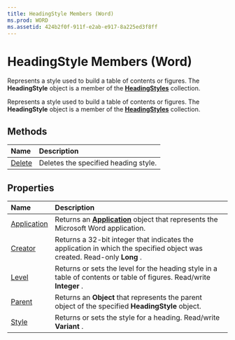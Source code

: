 ```yaml
---
title: HeadingStyle Members (Word)
ms.prod: WORD
ms.assetid: 424b2f0f-911f-e2ab-e917-8a225ed3f8ff
---
```



# HeadingStyle Members (Word)
Represents a style used to build a table of contents or figures. The  **HeadingStyle** object is a member of the **[HeadingStyles](headingstyles-object-word.md)** collection.

Represents a style used to build a table of contents or figures. The  **HeadingStyle** object is a member of the **[HeadingStyles](headingstyles-object-word.md)** collection.


## Methods



|**Name**|**Description**|
|:-----|:-----|
|[Delete](headingstyle-delete-method-word.md)|Deletes the specified heading style.|

## Properties



|**Name**|**Description**|
|:-----|:-----|
|[Application](headingstyle-application-property-word.md)|Returns an  **[Application](application-object-word.md)** object that represents the Microsoft Word application.|
|[Creator](headingstyle-creator-property-word.md)|Returns a 32-bit integer that indicates the application in which the specified object was created. Read-only  **Long** .|
|[Level](headingstyle-level-property-word.md)|Returns or sets the level for the heading style in a table of contents or table of figures. Read/write  **Integer** .|
|[Parent](headingstyle-parent-property-word.md)|Returns an  **Object** that represents the parent object of the specified **HeadingStyle** object.|
|[Style](headingstyle-style-property-word.md)|Returns or sets the style for a heading. Read/write  **Variant** .|

